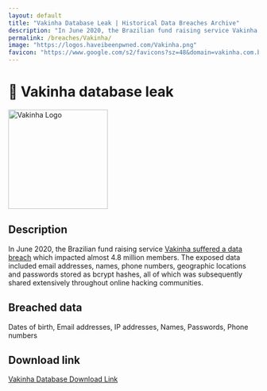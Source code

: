 ```yaml
---
layout: default
title: "Vakinha Database Leak | Historical Data Breaches Archive"
description: "In June 2020, the Brazilian fund raising service Vakinha suffered a data breach which impacted almost 4.8 million members."
permalink: /breaches/Vakinha/
image: "https://logos.haveibeenpwned.com/Vakinha.png"
favicon: "https://www.google.com/s2/favicons?sz=48&domain=vakinha.com.br"
---
```


# 💸 Vakinha database leak

<img src="https://logos.haveibeenpwned.com/Vakinha.png" alt="Vakinha Logo" width="200" height="200">

## Description

In June 2020, the Brazilian fund raising service <a href="https://redirect.trace.rip/?url=https://www.bleepingcomputer.com/news/security/hacker-leaks-386-million-user-records-from-18-companies-for-free/" target="_blank" rel="noopener noreferrer">Vakinha suffered a data breach</a> which impacted almost 4.8 million members. The exposed data included email addresses, names, phone numbers, geographic locations and passwords stored as bcrypt hashes, all of which was subsequently shared extensively throughout online hacking communities.

## Breached data

Dates of birth, Email addresses, IP addresses, Names, Passwords, Phone numbers

## Download link

[Vakinha Database Download Link](https://redirect.trace.rip/?url=https://buzzheavier.com/v6v66zwjbcce)